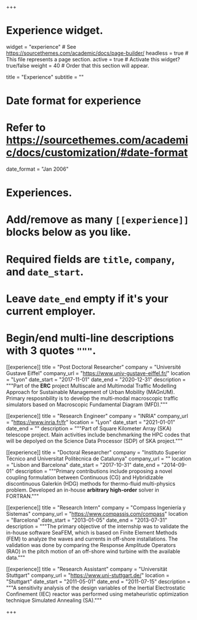 +++
# Experience widget.
widget = "experience"  # See https://sourcethemes.com/academic/docs/page-builder/
headless = true  # This file represents a page section.
active = true  # Activate this widget? true/false
weight = 40  # Order that this section will appear.

title = "Experience"
subtitle = ""

# Date format for experience
#   Refer to https://sourcethemes.com/academic/docs/customization/#date-format
date_format = "Jan 2006"

# Experiences.
#   Add/remove as many `[[experience]]` blocks below as you like.
#   Required fields are `title`, `company`, and `date_start`.
#   Leave `date_end` empty if it's your current employer.
#   Begin/end multi-line descriptions with 3 quotes `"""`.
[[experience]]
  title = "Post Doctoral Researcher"
  company = "Université Gustave Eiffel"
  company_url = "https://www.univ-gustave-eiffel.fr/"
  location = "Lyon"
  date_start = "2017-11-01"
  date_end = "2020-12-31"
  description = """Part of the **ERC** project Multiscale and Multimodal Traffic Modelling Approach for Sustainable Management of Urban Mobility (MAGnUM). Primary resposnbility is to develop the multi-modal macroscopic traffic simulators based on Macroscopic Fundamental Diagram (MFD)."""

[[experience]]
  title = "Research Engineer"
  company = "INRIA"
  company_url = "https://www.inria.fr/fr"
  location = "Lyon"
  date_start = "2021-01-01"
  date_end = ""
  description = """Part of Square Kilometer Array (SKA) telescope project. Main activities include benchmarking the HPC codes that will be depolyed on the Science Data Processor (SDP) of SKA project."""

[[experience]]
  title = "Doctoral Researcher"
  company = "Instituto Superior Técnico and Universitat Politècnica de Catalunya"
  company_url = ""
  location = "Lisbon and Barcelona"
  date_start = "2017-10-31"
  date_end = "2014-09-01"
  description = """Primary contributions include proposing a novel coupling formulation between Continuous (CG) and Hybridizable discontinuous Galerkin (HDG) methods for thermo-fluid multi-physics problem. Developed an in-house **arbitrary high-order** solver in FORTRAN."""
  
[[experience]]
  title = "Research Intern"
  company = "Compass Ingeniería y Sistemas"
  company_url = "https://www.compassis.com/compass"
  location = "Barcelona"
  date_start = "2013-01-05"
  date_end = "2013-07-31"
  description = """The primary objective of the internship was to validate the in-house software SeaFEM, which is based on Finite Element Methods (FEM) to analyze the waves and currents in off-shore installations. The validation was done by comparing the Response Amplitude Operators (RAO) in the pitch motion of an off-shore wind turbine with the available data."""
  
[[experience]]
  title = "Research Assistant"
  company = "Universität Stuttgart"
  company_url = "https://www.uni-stuttgart.de/"
  location = "Stuttgart"
  date_start = "2011-05-01"
  date_end = "2011-07-15"
  description = """A sensitivity analysis of the design variables of the Inertial Electrostatic Confinement (IEC)
reactor was performed using metaheuristic optimization technique Simulated Annealing (SA)."""  

+++
